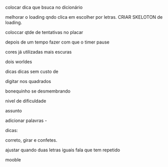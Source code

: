 colocar dica que bsuca no dicionário

melhorar o loading qndo clica em escolher por letras.
CRIAR SKELOTON de loading.

coloccar qtde de tentativas no placar


depois de um tempo fazer com que o timer pause

cores já utilizadas mais escuras

dois worldes

dicas
dicas sem custo de

digitar nos quadrados


bonequinho se desmembrando

nivel de dificuldade

assunto

adicionar palavras - 

dicas:

correto, girar e confetes.

ajustar quando duas letras iguais fala que tem repetido






mooble
